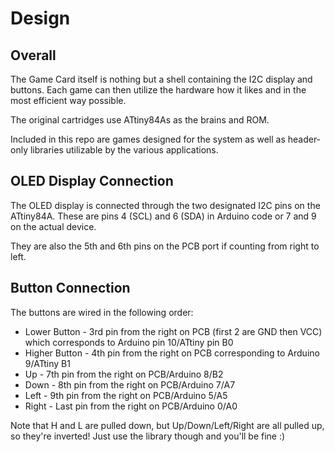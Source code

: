 # Design

## Overall

The Game Card itself is nothing but a shell containing the I2C display and buttons.
Each game can then utilize the hardware how it likes and in the most efficient way possible.

The original cartridges use ATtiny84As as the brains and ROM.

Included in this repo are games designed for the system as well as header-only libraries utilizable by the various applications.

## OLED Display Connection

The OLED display is connected through the two designated I2C pins on the ATtiny84A.
These are pins 4 (SCL) and 6 (SDA) in Arduino code or 7 and 9 on the actual device.

They are also the 5th and 6th pins on the PCB port if counting from right to left.

## Button Connection

The buttons are wired in the following order:
 - Lower Button - 3rd pin from the right on PCB (first 2 are GND then VCC) which corresponds to Arduino pin 10/ATtiny pin B0
 - Higher Button - 4th pin from the right on PCB corresponding to Arduino 9/ATtiny B1
 - Up - 7th pin from the right on PCB/Arduino 8/B2
 - Down - 8th pin from the right on PCB/Arduino 7/A7
 - Left - 9th pin from the right on PCB/Arduino 5/A5
 - Right - Last pin from the right on PCB/Arduino 0/A0

Note that H and L are pulled down, but Up/Down/Left/Right are all pulled up, so they're inverted!
Just use the library though and you'll be fine :)
